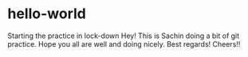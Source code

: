 # hello-world
Starting the practice in lock-down
Hey! This is Sachin doing a bit of git practice. Hope you all are well and doing nicely.
Best regards! 
Cheers!!
